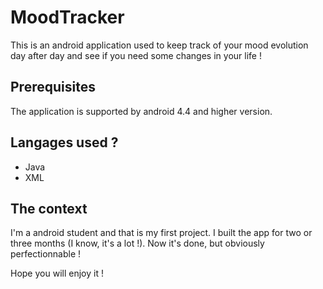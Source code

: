 # MoodTracker

This is an android application used to keep track of your mood evolution day after day and see if you need some changes in your life !

## Prerequisites

The application is supported by android 4.4 and higher version.

## Langages used ?

+ Java
+ XML

## The context

I'm a android student and that is my first project. I built the app for two or three months (I know, it's a lot !). Now it's done, but obviously perfectionnable !
 
Hope you will enjoy it !


